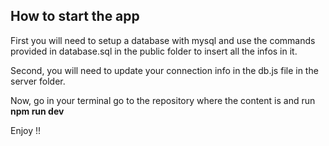 ## How to start the app
First you will need to setup a database with mysql and use the commands provided in database.sql in the public folder to insert all the infos in it.

Second, you will need to update your connection info in the db.js file in the server folder.

Now, go in your terminal go to the repository where the content is and run
**npm run dev**

Enjoy !!
